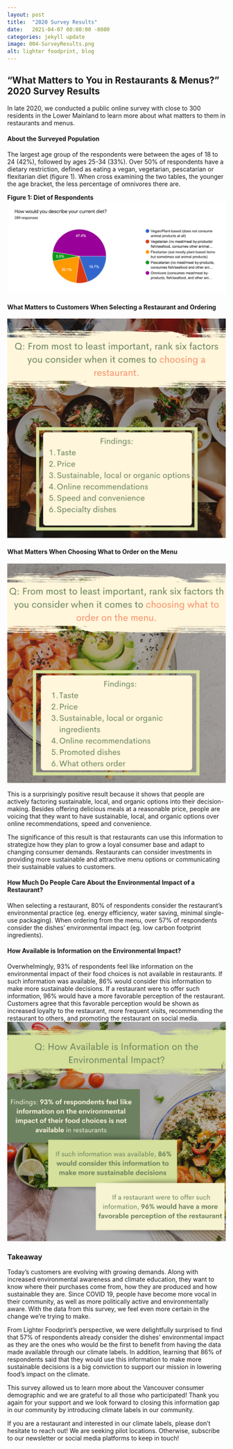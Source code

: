 ```yaml
---
layout: post
title:  "2020 Survey Results"
date:   2021-04-07 00:00:00 -0800
categories: jekyll update
image: 004-SurveyResults.png
alt: lighter foodprint, blog
---
```

<h2>“What Matters to You in Restaurants & Menus?” 2020 Survey Results</h2>

In late 2020, we conducted a public online survey with close to 300 residents in the Lower Mainland to learn more about what matters to them in restaurants and menus. 

<h4>About the Surveyed Population</h4>
The largest age group of the respondents were between the ages of 18 to 24 (42%), followed by ages 25-34 (33%). Over 50% of respondents have a dietary restriction, defined as eating a vegan, vegetarian, pescatarian or flexitarian diet (figure 1). When cross examining the two tables, the younger the age bracket, the less percentage of omnivores there are. 

**Figure 1: Diet of Respondents**
<img class="img-blog d-block mx-auto" src="assets/img/blog/004-SurveyResults Respondents.png" alt="lighter foodprint, blog, survey, 2020" />

<h4>What Matters to Customers When Selecting a Restaurant and Ordering</h4>
<img class="img-blog d-block mx-auto" src="assets/img/blog/004-SurveyResults1.png" alt="lighter foodprint, blog, survey, 2020" />

<h4>What Matters When Choosing What to Order on the Menu</h4>
<img class="img-blog d-block mx-auto" src="assets/img/blog/004-SurveyResults2.png" alt="lighter foodprint, blog, survey, 2020" />

This is a surprisingly positive result because it shows that people are actively factoring sustainable, local, and organic options into their decision-making. Besides offering delicious meals at a reasonable price, people are voicing that they want to have sustainable, local, and organic options over online recommendations, speed and convenience.

The significance of this result is that restaurants can use this information to strategize how they plan to grow a loyal consumer base and adapt to changing consumer demands. Restaurants can consider investments in providing more sustainable and attractive menu options or communicating their sustainable values to customers.

<h4>How Much Do People Care About the Environmental Impact of a Restaurant?</h4>
When selecting a restaurant, 80% of respondents consider the restaurant’s environmental practice (eg. energy efficiency, water saving, minimal single-use packaging). When ordering from the menu, over 57% of respondents consider the dishes’ environmental impact (eg. low carbon footprint ingredients). 

<h4>How Available is Information on the Environmental Impact?</h4>
Overwhelmingly, 93% of respondents feel like information on the environmental impact of their food choices is not available in restaurants. If such information was available, 86% would consider this information to make more sustainable decisions. If a restaurant were to offer such information, 96% would have a more favorable perception of the restaurant. Customers agree that this favorable perception would be shown as increased loyalty to the restaurant, more frequent visits, recommending the restaurant to others, and promoting the restaurant on social media.
<img class="img-blog d-block mx-auto" src="assets/img/blog/004-SurveyResults Takeaways.png" alt="lighter foodprint, blog, survey, 2020" />

<h3>Takeaway</h3>
Today’s customers are evolving with growing demands. Along with increased environmental awareness and climate education, they want to know where their purchases come from, how they are produced and how sustainable they are. Since COVID 19, people have become more vocal in their community, as well as more politically active and environmentally aware. With the data from this survey, we feel even more certain in the change we’re trying to make. 

From Lighter Foodprint’s perspective, we were delightfully surprised to find that 57% of respondents already consider the dishes’ environmental impact as they are the ones who would be the first to benefit from having the data made available through our climate labels. In addition, learning that 86% of respondents said that they would use this information to make more sustainable decisions is a big conviction to support our mission in lowering food’s impact on the climate. 

This survey allowed us to learn more about the Vancouver consumer demographic and we are grateful to all those who participated! Thank you again for your support and we look forward to closing this information gap in our community by introducing climate labels in our community.

If you are a restaurant and interested in our climate labels, please don’t hesitate to reach out! We are seeking pilot locations. Otherwise, subscribe to our newsletter or social media platforms to keep in touch!
